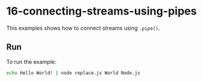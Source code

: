 # 16-connecting-streams-using-pipes

This examples shows how to connect streams using `.pipe()`.


## Run

To run the example:

```bash
echo Hello World! | node replace.js World Node.js
```
